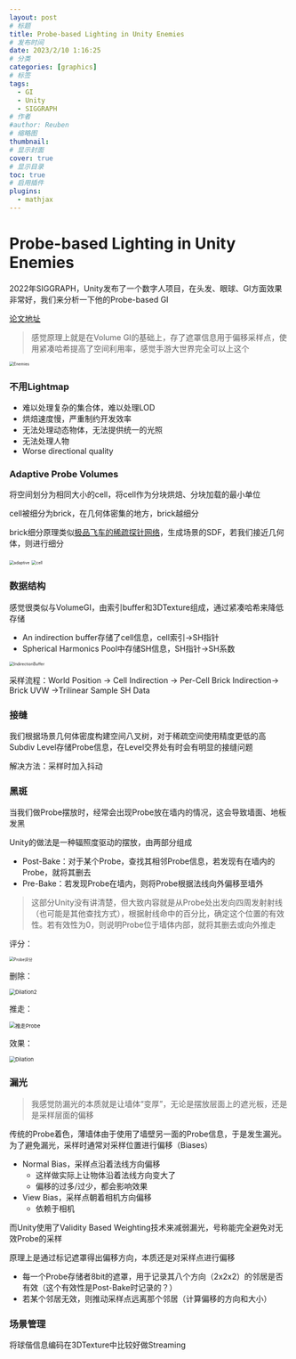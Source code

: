 ```yaml
---
layout: post
# 标题
title: Probe-based Lighting in Unity Enemies 
# 发布时间
date: 2023/2/10 1:16:25  
# 分类
categories: [graphics] 
# 标签
tags:
  - GI
  - Unity
  - SIGGRAPH
# 作者
#author: Reuben
# 缩略图
thumbnail: 
# 显示封面
cover: true
# 显示目录
toc: true
# 启用插件
plugins:
  - mathjax
---
```


# Probe-based Lighting in Unity Enemies

2022年SIGGRAPH，Unity发布了一个数字人项目，在头发、眼球、GI方面效果非常好，我们来分析一下他的Probe-based GI

[论文地址](http://advances.realtimerendering.com/s2022/SIGGRAPH2022-Advances-Enemies-Ciardi%20et%20al.pdf)

> 感觉原理上就是在Volume GI的基础上，存了遮罩信息用于偏移采样点，使用紧凑哈希提高了空间利用率，感觉手游大世界完全可以上这个

<img src="/images/Enemies.png" alt="Enemies" style="zoom:50%;" />

### 不用Lightmap

- 难以处理复杂的集合体，难以处理LOD
- 烘焙速度慢，严重制约开发效率
- 无法处理动态物体，无法提供统一的光照
- 无法处理人物
- Worse directional quality

### Adaptive Probe Volumes

将空间划分为相同大小的cell，将cell作为分块烘焙、分块加载的最小单位

cell被细分为brick，在几何体密集的地方，brick越细分

brick细分原理类似[极品飞车的稀疏探针网络](/2023/02/10/graphics/%E6%9E%81%E5%93%81%E9%A3%9E%E8%BD%A6/)，生成场景的SDF，若我们接近几何体，则进行细分

<img src="/images/adaptive.png" alt="adaptive" style="zoom:50%;" />

<img src="/images/cell.png" alt="cell" style="zoom:50%;" />

### 数据结构

感觉很类似与VolumeGI，由索引buffer和3DTexture组成，通过紧凑哈希来降低存储

- An indirection buffer存储了cell信息，cell索引→SH指针
- Spherical Harmonics Pool中存储SH信息，SH指针→SH系数

<img src="/images/IndirectionBuffer.png" alt="IndirectionBuffer" style="zoom:50%;" />

采样流程：World Position → Cell Indirection → Per-Cell Brick Indirection→ Brick UVW →Trilinear Sample SH Data

### 接缝

我们根据场景几何体密度构建空间八叉树，对于稀疏空间使用精度更低的高Subdiv Level存储Probe信息，在Level交界处有时会有明显的接缝问题

解决方法：采样时加入抖动

### 黑斑

当我们做Probe摆放时，经常会出现Probe放在墙内的情况，这会导致墙面、地板发黑

Unity的做法是一种辐照度驱动的摆放，由两部分组成

- Post-Bake：对于某个Probe，查找其相邻Probe信息，若发现有在墙内的Probe，就将其删去
- Pre-Bake：若发现Probe在墙内，则将Probe根据法线向外偏移至墙外

> 这部分Unity没有讲清楚，但大致内容就是从Probe处出发向四周发射射线（也可能是其他查找方式），根据射线命中的百分比，确定这个位置的有效性。若有效性为0，则说明Probe位于墙体内部，就将其删去或向外推走

评分：

<img src="/images/Probe评分.png" alt="Probe评分" style="zoom:50%;" />

删除：

<img src="/images/Dilation2.png" alt="Dilation2" style="zoom:67%;" />

推走：

<img src="/images/推走Probe.png" alt="推走Probe" style="zoom: 67%;" />

效果：

<img src="/images/Dilation.png" alt="Dilation" style="zoom: 67%;" />

### 漏光

> 我感觉防漏光的本质就是让墙体“变厚”，无论是摆放层面上的遮光板，还是是采样层面的偏移

传统的Probe着色，薄墙体由于使用了墙壁另一面的Probe信息，于是发生漏光。为了避免漏光，采样时通常对采样位置进行偏移（Biases）

- Normal Bias，采样点沿着法线方向偏移
  - 这样做实际上让物体沿着法线方向变大了
  - 偏移的过多/过少，都会影响效果
- View Bias，采样点朝着相机方向偏移
  - 依赖于相机

而Unity使用了Validity Based Weighting技术来减弱漏光，号称能完全避免对无效Probe的采样

原理上是通过标记遮罩得出偏移方向，本质还是对采样点进行偏移

- 每一个Probe存储者8bit的遮罩，用于记录其八个方向（2x2x2）的邻居是否有效（这个有效性是Post-Bake时记录的？）
- 若某个邻居无效，则推动采样点远离那个邻居（计算偏移的方向和大小）

### 场景管理

将球偕信息编码在3DTexture中比较好做Streaming













